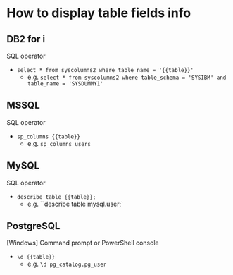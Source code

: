 # How to display table fields info

## DB2 for i

SQL operator

* `select * from syscolumns2 where table_name = '{{table}}'`
    * e.g. `select * from syscolumns2 where table_schema = 'SYSIBM' and table_name = 'SYSDUMMY1'`



## MSSQL

SQL operator

* `sp_columns {{table}}`
    * e.g. `sp_columns users`



## MySQL

SQL operator

* `describe table {{table}};`
    * e.g. ``describe table mysql.user;`



## PostgreSQL

\[Windows\] Command prompt or PowerShell console

* `\d {{table}}`
    * e.g. `\d pg_catalog.pg_user`